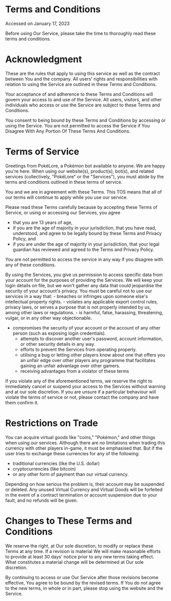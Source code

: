 Terms and Conditions
====================

Accessed on January 17, 2023

Before using Our Service, please take the time to thoroughly read these terms and conditions.


Acknowledgment
==============

These are the rules that apply to using this service as well as the contract between You and the company. All users' rights and responsibilities with relation to using the Service are outlined in these Terms and Conditions.

Your acceptance of and adherence to these Terms and Conditions will govern your access to and use of the Service. All users, visitors, and other individuals who access or use the Service are subject to these Terms and Conditions.

You consent to being bound by these Terms and Conditions by accessing or using the Service. You are not permitted to access the Service if You Disagree With Any Portion Of These Terms And Conditions.

Terms of Service
================

Greetings from PokéLore, a Pokémon bot available to anyone. We are happy you're here. When using our website(s), product(s), bot(s), and related services (collectively, "PokéLore" or the "Services"), you must abide by the terms and conditions outlined in these terms of service.

You and we are in agreement with these Terms. This TOS means that all of our terms will continue to apply while you use our service.

Please read these Terms carefully because by accepting these Terms of Service, or using or accessing our Services, you agree 
- that you are 13 years of age, 
- if you are the age of majority in your jurisdiction, that you have read, understood, and agree to be legally bound by these Terms and Privacy Policy, and 
- if you are under the age of majority in your jurisdiction, that your legal guardian has reviewed and agreed to the Terms and Privacy Policy.

You are not permitted to access the service in any way if you disagree with any of these conditions.

By using the Services, you give us permission to access specific data from your account for the purposes of providing the Services. We will keep your login details on file, but we won't gather any data that could jeopardise the security of your account's privacy.
You must be careful not to use our services in a way that:
	- breaches or infringes upon someone else's intellectual property rights.
	- violates any applicable export control rules, privacy laws, or serves a purpose that is not properly intended by us, among other laws or regulations.
	- is harmful, false, harassing, threatening, vulgar, or in any other way objectionable.
  - compromises the security of your account or the account of any other person (such as exposing login credentials).
	- attempts to discover another user's password, account information, or other security details in any way.
	- efforts to prevent the Services from operating properly.
	- utilising a bug or letting other players know about one that offers you an unfair edge over other players any programme that facilitates gaining an unfair advantage over other gamers.
	- receiving advantages from a violator of these terms

If you violate any of the aforementioned terms, we reserve the right to immediately cancel or suspend your access to the Services without warning and at our sole discretion.
If you are unsure if a particular behaviour will violate the terms of service or not, please contact the company and have them confirm it.

Restrictions on Trade
=====================

You can acquire virtual goods like "coins," "Pokémon," and other things when using our services. Although there are no limitations when trading this currency with other players in-game, it must be emphasised that. But if the user tries to exchange these currencies for any of the following:
- traditional currencies (like the U.S. dollar)
- cryptocurrencies (like bitcoin)
- or any other form of payment than our virtual currency.

Depending on how serious the problem is, their account may be suspended or deleted. Any unused Virtual Currency and Virtual Goods will be forfeited in the event of a contract termination or account suspension due to your fault, and no refunds will be given.


Changes to These Terms and Conditions
=====================================

We reserve the right, at Our sole discretion, to modify or replace these Terms at any time. If a revision is material We will make reasonable efforts to provide at least 30 days' notice prior to any new terms taking effect. What constitutes a material change will be determined at Our sole discretion.

By continuing to access or use Our Service after those revisions become effective, You agree to be bound by the revised terms. If You do not agree to the new terms, in whole or in part, please stop using the website and the Service.
